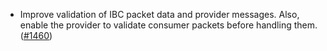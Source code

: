 - Improve validation of IBC packet data and provider messages. Also,
  enable the provider to validate consumer packets before handling them.
  ([\#1460](https://github.com/cosmos/interchain-security/pull/1460))